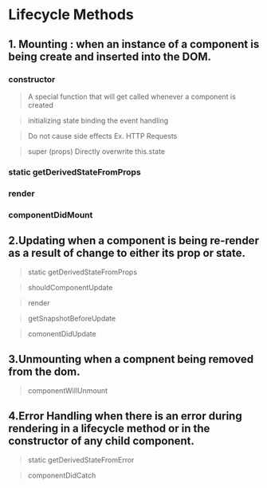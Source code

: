 # Lifecycle Methods 

## 1. Mounting :  when an instance of a component is being create and inserted into the DOM.

### constructor

> A special function that will get called whenever a component is created

>  initializing state binding the event handling

> Do not cause side effects Ex. HTTP Requests

> super (props) Directly overwrite this.state

### static getDerivedStateFromProps

### render

### componentDidMount

## 2.Updating when a component is being re-render as a result of change to either its prop or state.

> static getDerivedStateFromProps

> shouldComponentUpdate

> render

> getSnapshotBeforeUpdate

> comonentDidUpdate

## 3.Unmounting when a compnent being removed from the dom.

> componentWillUnmount

## 4.Error Handling when there is an error during rendering in a lifecycle method or in the constructor of any child component.

> static getDerivedStateFromError

> componentDidCatch
